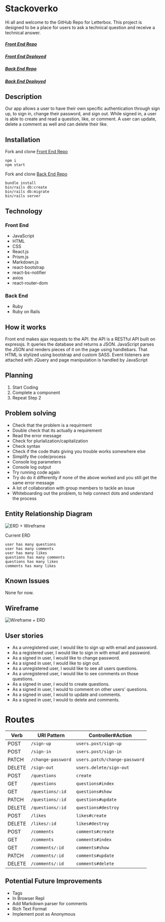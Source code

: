 # Stackoverko
Hi all and welcome to the GitHub Repo for Letterbox.
This project is designed to be a place for users to ask a technical question and receive a technical answer.
##### [Front End Repo](https://github.com/davidholyko/stackoverko-client)
##### [Front End Deployed](https://davidholyko.github.io/stackoverko-client)
##### [Back End Repo](https://github.com/davidholyko/stackoverko-api)
##### [Back End Deployed](https://stackoverko-api.herokuapp.com/)

## Description
Our app allows a user to have their own specific authentication through sign up,
to sign in, change their password, and sign out. While signed in, a user is able to create and read a question, like, or comment. A user can update, delete a comment as well and can delete their like.

## Installation

Fork and clone [Front End Repo](https://github.com/davidholyko/stackoverko-client)
```
npm i
npm start
```

Fork and clone [Back End Repo](https://github.com/davidholyko/stackoverko-api)
```
bundle install
bin/rails db:create
bin/rails db:migrate
bin/rails server
```

## Technology
### Front End
- JavaScript
- HTML
- CSS
- React.js
- Prism.js
- Markdown.js
- react-bootstrap
- react-bs-notifier
- axios
- react-router-dom

### Back End
- Ruby
- Ruby on Rails

## How it works
Front end makes ajax requests to the API.
the API is a RESTful API built on expressjs. It queries the database and returns a JSON.
JavaScript parses the JSON and renders pieces of it on the page using handlebars. That HTML is stylized using bootstrap and custom SASS. Event listeners are attached with JQuery and page manipulation is handled by JavaScript

## Planning
1. Start Coding
2. Complete a component
3. Repeat Step 2

## Problem solving
- Check that the problem is a requirment
- Double check that its actually a requirement
- Read the error message
- Check for plurlalization/capitalization
- Check syntax
- Check if the code thats giving you trouble works somewhere else
- Simplify the code/process
- Console log parameters
- Console log output
- Try running code again
- Try do do it differently if none of the above worked and you still get the same error message
- A lot of collaboration with group members to tackle an issue
- Whiteboarding out the problem, to help connect dots and understand the process

## Entity Relationship Diagram
![ERD + Wireframe](https://i.imgur.com/ecjCDpB.jpg)

Current ERD
```
user has many questions
user has many comments
user has many likes
questions has many comments
questions has many likes
comments has many likes
```

## Known Issues
None for now.

## Wireframe
![Wireframe + ERD](https://i.imgur.com/ecjCDpB.jpg)

## User stories
- As a unregistered user, I would like to sign up with email and password.
- As a registered user, I would like to sign in with email and password.
- As a signed in user, I would like to change password.
- As a signed in user, I would like to sign out.
- As a unregistered user, I would like to see all users questions.
- As a unregistered user, I would like to see comments on those questions.
- As a signed in user, I would to create questions.
- As a signed in user, I would to comment on other users' questions.
- As a signed in user, I would to update and comments.
- As a signed in user, I would to delete and comments.

# Routes
| Verb    | URI Pattern            | Controller#Action             |
|---------|------------------------|-------------------------------|
| POST    | `/sign-up`             | `users.post/sign-up`          |
| POST    | `/sign-in`             | `users.post/sign-in`          |
| PATCH   | `/change-password`     | `users.patch/change-password` |
| DELETE  | `/sign-out`            | `users.delete/sign-out`       |
| POST    | `/questions`           | `create`                      |
| GET     | `/questions`           | `questions#index`             |
| GET     | `/questions/:id`       | `questions#show`              |
| PATCH   | `/questions/:id`       | `questions#update`            |
| DELETE  | `/questions/:id`       | `questions#destroy`           |
| POST    | `/likes`               | `likes#create`                |
| DELETE  | `/likes/:id`           | `likes#destroy`               |
| POST    | `/comments`            | `comments#create`             |
| GET     | `/comments`            | `comments#index`              |
| GET     | `/comments/:id`        | `comments#show`               |
| PATCH   | `/comments/:id`        | `comments#update`             |
| DELETE  | `/comments/:id`        | `comments#delete`             |

## Potential Future Improvements
- Tags
- In Browser Repl
- Add Markdown parser for comments
- Rich Text Format
- Implement post as Anonymous

